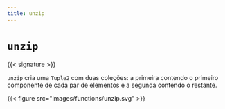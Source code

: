 ```yaml
---
title: unzip
---
```


# `unzip`

{{< signature >}}

`unzip` cria uma `Tuple2` com duas coleções: a primeira contendo o primeiro componente de cada par de elementos e a segunda contendo o restante.

{{< figure src="images/functions/unzip.svg" >}}
